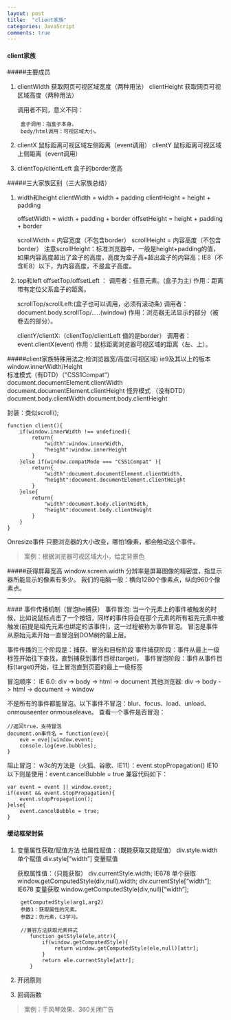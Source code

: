 ```yaml
---
layout: post
title:  "client家族"
categories: JavaScript
comments: true
---
```

#### client家族
#####主要成员
1. clientWidth   获取网页可视区域宽度（两种用法）
   clientHeight  获取网页可视区域高度（两种用法）
    
    调用者不同，意义不同：

        盒子调用：指盒子本身。
        body/html调用：可视区域大小。

2. clientX       鼠标距离可视区域左侧距离（event调用）
   clientY       鼠标距离可视区域上侧距离（event调用）
3. clientTop/clientLeft       盒子的border宽高

#####三大家族区别（三大家族总结）
1. width和height
    clientWidth  = width  + padding
    clientHeight  = height + padding

    offsetWidth  = width  + padding + border
    offsetHeight  = height + padding + border

    scrollWidth   = 内容宽度（不包含border）
    scrollHeight  = 内容高度（不包含border）
    注意scrollHeight：标准浏览器中，一般是height+padding的值，如果内容高度超出了盒子的高度，高度为盒子高+超出盒子的内容高；IE8（不含IE8）以下，为内容高度，不是盒子高度。

2. top和left
    offsetTop/offsetLeft ：
    调用者：任意元素。(盒子为主)
    作用：距离带有定位父系盒子的距离。

    scrollTop/scrollLeft:(盒子也可以调用，必须有滚动条)
    调用者：document.body.scrollTop/.....(window)
    作用：浏览器无法显示的部分（被卷去的部分）。

    clientY/clientX:（clientTop/clientLeft 值的是border）
    调用者：event.clientX(event)
    作用：鼠标距离浏览器可视区域的距离（左、上）。

#####client家族特殊用法之:检浏览器宽/高度(可视区域)
ie9及其以上的版本
window.innerWidth/Height  
标准模式（有DTD）（“CSS1Compat”）
document.documentElement.clientWidth
document.documentElement.clientHeight
怪异模式 （没有DTD）
document.body.clientWidth
document.body.clientHeight

封装：类似scroll();
```
function client(){
    if(window.innerWidth !== undefined){
        return{
            "width":window.innerWidth,
            "height":window.innerHeight
        }
    }else if(window.compatMode === "CSS1Compat" ){
        return{
            "width":document.documentElement.clientWidth,
            "height":document.documentElement.clientHeight
        }
    }else{
        return{
            "width":document.body.clientWidth,
            "height":document.body.clientHeight
        }
    }
}
```

Onresize事件
只要浏览器的大小改变，哪怕1像素，都会触动这个事件。

>案例：根据浏览器可视区域大小，给定背景色

#####获得屏幕宽高
window.screen.width
分辨率是屏幕图像的精密度，指显示器所能显示的像素有多少。
我们的电脑一般：横向1280个像素点，纵向960个像素点。
<hr>
#### 事件传播机制（冒泡he捕获）
事件冒泡: 当一个元素上的事件被触发的时候，比如说鼠标点击了一个按钮，同样的事件将会在那个元素的所有祖先元素中被触发(前提是祖先元素也绑定的该事件)，这一过程被称为事件冒泡。
冒泡是事件从原始元素开始一直冒泡到DOM树的最上层。

事件传播的三个阶段是：捕获、冒泡和目标阶段
事件捕获阶段：事件从最上一级标签开始往下查找，直到捕获到事件目标(target)。
事件冒泡阶段：事件从事件目标(target)开始，往上冒泡直到页面的最上一级标签

冒泡顺序：
IE 6.0: 
div -> body -> html -> document
其他浏览器: 
div -> body -> html -> document -> window

不是所有的事件都能冒泡。以下事件不冒泡：blur、focus、load、unload、onmouseenter
onmouseleave。
查看一个事件是否冒泡：
```
//返回true，支持冒泡
document.on事件名 = function(eve){
    eve = eve||window.event;
    console.log(eve.bubbles);
}
```

阻止冒泡：
w3c的方法是（火狐、谷歌、IE11）：event.stopPropagation()
IE10以下则是使用：event.cancelBubble = true
兼容代码如下：
```
var event = event || window.event;
if(event && event.stopPropagation){
    event.stopPropagation();
}else{
    event.cancelBubble = true;
}
```

#### 缓动框架封装
1. 变量属性获取/赋值方法
    给属性赋值：（既能获取又能赋值）
    div.style.width         单个赋值
    div.style[“width”]      变量赋值

    获取属性值：（只能获取）
    div.currentStyle.width;    IE678 单个获取
    window.getComputedStyle(div,null).width;
    div.currentStyle[“width”]; IE678 变量获取
    window.getComputedStyle(div,null)[“width”];

        getComputedStyle(arg1,arg2)
        参数1：获取属性的元素。
        参数2：伪元素，C3学习。

    ```
     //兼容方法获取元素样式
        function getStyle(ele,attr){
            if(window.getComputedStyle){
                return window.getComputedStyle(ele,null)[attr];
            }
            return ele.currentStyle[attr];
        }
    ```

2. 开闭原则
3. 回调函数

>案例：手风琴效果、360关闭广告








